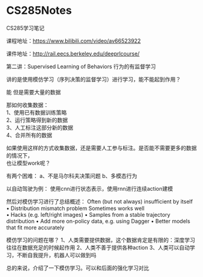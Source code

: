 # CS285Notes
CS285学习笔记

课程地址：https://www.bilibili.com/video/av66523922

课件地址：http://rail.eecs.berkeley.edu/deeprlcourse/


第二讲：Supervised Learning of Behaviors  行为的有监督学习

讲的是使用模仿学习（序列决策的监督学习）进行学习，能不能起到作用？

能 但是需要大量的数据

那如何收集数据：  
1、使用已有数据训练策略  
2、运行策略得到新的数据  
3、人工标注这部分新的数据  
4、合并所有的数据

如果使用这样的方式收集数据，还是需要人工参与标注。是否能不需要更多的数据的情况下，  
也让模型work呢？

有两个困难：
a、不是马尔科夫决策问题 b、多模态行为

以自动驾驶为例：
使用cnn进行状态表示，使用rnn进行连续action建模

然后对模仿学习进行了总结概述：
Often (but not always) insufficient by itself  
     • Distribution mismatch problem
Sometimes works well  
     • Hacks (e.g. left/right images)
     • Samples from a stable trajectory distribution 
     • Add more on-policy data, e.g. using Dagger 
     • Better models that fit more accurately
     
    
    
模仿学习的问题在哪？
1、人类需要提供数据，这个数据肯定是有限的：深度学习往往在数据充足的时候起作用
2、人类不善于提供各种action
3、人类可以自动学习，不断自我提升，机器人可以做到吗


总的来说，介绍了一下模仿学习。可以和后面的强化学习对比






     
